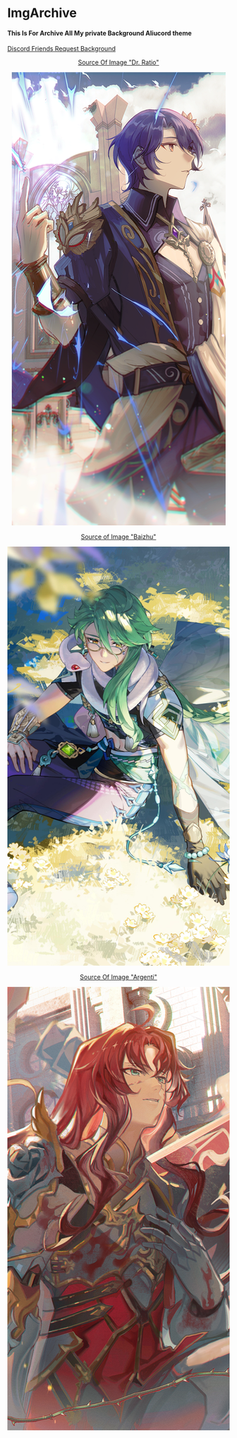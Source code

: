 # ImgArchive
<h4>This Is For Archive All My private Background Aliucord theme</h4>
<a href="Friends.md">Discord Friends Request Background</a>
<p align=center><a href="https://wall.alphacoders.com/big.php?i=1350874">Source Of Image "Dr. Ratio"</a></p>
<p align=center><img src="cropped-8192-5120-1350874.png"></p>
<p align=center><a href="https://wall.alphacoders.com/big.php?i=1316656">Source of Image "Baizhu"</a></p>
<p align=center><img src="cropped-8192-5120-1316656.jpeg"></p>
<p align=center><a href="https://wall.alphacoders.com/big.php?i=1353112">Source Of Image "Argenti"</a></p>
<p align=center><img src="cropped-8192-5120-1353112.png"></p>
